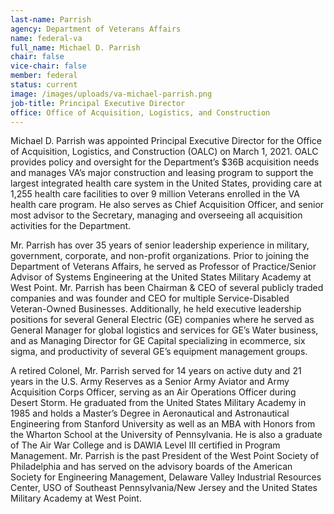 ```yaml
---
last-name: Parrish
agency: Department of Veterans Affairs
name: federal-va
full_name: Michael D. Parrish
chair: false
vice-chair: false
member: federal
status: current
image: /images/uploads/va-michael-parrish.png
job-title: Principal Executive Director
office: Office of Acquisition, Logistics, and Construction
---
```

Michael D. Parrish was appointed Principal Executive Director for the Office of Acquisition, Logistics, and Construction (OALC) on March 1, 2021. OALC provides policy and oversight for the Department’s $36B acquisition needs and manages VA’s major construction and leasing program to support the largest integrated health care system in the United States, providing care at 1,255 health care facilities to over 9 million Veterans enrolled in the VA health care program. He also serves as Chief Acquisition Officer, and senior most advisor to the Secretary, managing and overseeing all acquisition activities for the Department.

Mr. Parrish has over 35 years of senior leadership experience in military, government, corporate, and non-profit organizations. Prior to joining the Department of Veterans Affairs, he served as Professor of Practice/Senior Advisor of Systems Engineering at the United States Military Academy at West Point. Mr. Parrish has been Chairman & CEO of several publicly traded companies and was founder and CEO for multiple Service-Disabled Veteran-Owned Businesses. Additionally, he held executive leadership positions for several General Electric (GE) companies where he served as General Manager for global logistics and services for GE’s Water business, and as Managing Director for GE Capital specializing in ecommerce, six sigma, and productivity of several GE’s equipment management groups.

A retired Colonel, Mr. Parrish served for 14 years on active duty and 21 years in the U.S. Army Reserves as a Senior Army Aviator and Army Acquisition Corps Officer, serving as an Air Operations Officer during Desert Storm. He graduated from the United States Military Academy in 1985 and holds a Master’s Degree in Aeronautical and Astronautical Engineering from Stanford University as well as an MBA with Honors from the Wharton School at the University of Pennsylvania. He is also a graduate of The Air War College and is DAWIA Level III certified in Program Management. Mr. Parrish is the past President of the West Point Society of Philadelphia and has served on the advisory boards of the American Society for Engineering Management, Delaware Valley Industrial Resources Center, USO of Southeast Pennsylvania/New Jersey and the United States Military Academy at West Point.
